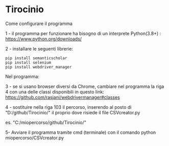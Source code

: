 # Tirocinio
Come configurare il programma

1 - il programma per funzionare ha bisogno di un interprete Python(3.8+) : https://www.python.org/downloads/

2 - installare le seguenti librerie: 
    
    pip install semanticscholar
    pip install selenium
    pip install webdriver_manager
    
Nel programma:

3 - se si usano browser diversi da Chrome, cambiare nel programma la riga 4 con una delle classi disponibili in questo link:
https://github.com/rasjani/webdrivermanager#classes

4 - sostituire nella riga 103 il percorso, inserendo al posto di "D:/github/Tirocinio/" il proprio
dove risiede il file CSVcreator.py

es. "C:/miopercorso/github/Tirocinio/"
    
5- Avviare il programma tramite cmd (terminale) con il comando python miopercorso/CSVcreator.py
